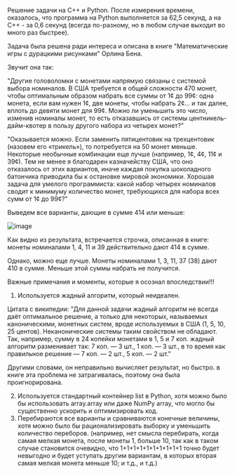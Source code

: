 Решение задачи на C++ и Python. После измерения времени, оказалось, что программа на Python выполняется за 62,5 секунд, а на C++ - за 0,6 секунд (всегда по-разному, но в любом случае выходит во много раз быстрее).


Задача была решена ради интереса и описана в книге "Математические игры с дурацкими рисунками" Орлина Бена. 


Звучит она так:


"Другие головоломки с монетами напрямую связаны с системой выбора номиналов. В США требуется в общей сложности 470 монет,
чтобы оптимальным образом набрать все суммы от 1¢ до 99¢: одна
монета, если вам нужен 1¢, две монеты, чтобы набрать 2¢... и так
далее, вплоть до девяти монет для 99¢. Можно ли уменьшить это
число, изменив номиналы монет, то есть отказавшись от системы 
центникель-дайм-квотер в пользу другого набора из четырех монет?"


"Оказывается можно. Если заменить пятицентовик на трехцентовик
(назовем его «трикель»), то потребуется на 50 монет меньше.
Некоторые необычные комбинации еще лучше (например, 1¢, 4¢, 11¢ и
39¢). Тем не менее я благодарен казначейству США, что оно
отказалось от этих вариантов, иначе каждая покупка шоколадного
батончика приводила бы к остановке мировой экономики.
Хорошая задача для умелого программиста: какой набор четырех
номиналов сводит к минимуму количество монет, требующихся для
набора всех сумм от 1¢ до 99¢?"


Выведем все варианты, дающие в сумме 414 или меньше:

![image](https://github.com/user-attachments/assets/d7de5370-8cb9-45fa-863c-7f16b9d45f4c)


Как видно из результата, встречается строчка, описанная в книге: монеты номиналами 1, 4, 11 и 39 действительно дают 414 в сумме.


Однако, можно еще лучше. Монеты номиналами 1, 3, 11, 37 (38) дают 410 в сумме. Меньше этой суммы набрать не получится.

Важные примечания и моменты, которые я осознал впоследствии!!!
1. Используется жадный алгоритм, который неидеален.

Цитата с википедии: "Для данной задачи жадный алгоритм не всегда даёт оптимальное решение, а только для некоторых, называемых каноническими, монетных систем, вроде используемых в США (1, 5, 10, 25 центов). Неканонические системы таким свойством не обладают. Так, например, сумму в 24 копейки монетами в 1, 5 и 7 коп. жадный алгоритм разменивает так: 7 коп. — 3 шт., 1 коп. — 3 шт., в то время как правильное решение — 7 коп. — 2 шт., 5 коп. — 2 шт."

Другими словами, он неправильно вычисляет результат, но быстро. в книге эта проблема не затрагивалась, поэтому она была проигнорирована.

2. Используется стандартный контейнер list в Python, хотя можно было бы использовать array.array или даже NumPy array, что могло бы существенно ускорить и оптимизировать код.
3. Перебираются все варианты и сравниваются конечные величины, хотя можно было бы рационализировать выборку и уменьшить количество переборов. (например, нет смысла перебирать, когда самая мелкая монета, после монеты 1, больше 10, так как в таком случае становится очевидно, что 1+1+1+1+1+1+1+1+1+1 точно будет невыгодно и будет уступать другим вариантам, в которых вторая самая мелкая монета меньше 10; и т.д., и т.д.)
